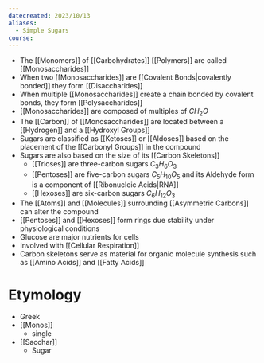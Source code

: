 ```yaml
---
datecreated: 2023/10/13
aliases:
  - Simple Sugars
course:
---
```

- The [[Monomers]] of [[Carbohydrates]] [[Polymers]] are called [[Monosaccharides]]
- When two [[Monosaccharides]] are [[Covalent Bonds|covalently bonded]] they form [[Disaccharides]]
- When multiple [[Monosaccharides]] create a chain bonded by covalent bonds, they form [[Polysaccharides]]
- [[Monosaccharides]] are composed of multiples of $CH_{2}O$
- The [[Carbon]] of [[Monosaccharides]] are located between a [[Hydrogen]] and a [[Hydroxyl Groups]] 
- Sugars are classified as [[Ketoses]] or [[Aldoses]] based on the placement of the [[Carbonyl Groups]] in the compound
- Sugars are also based on the size of its [[Carbon Skeletons]]
	- [[Trioses]] are three-carbon sugars $C_{3}H_{6}O_{3}$
	- [[Pentoses]] are five-carbon sugars $C_{5}H_{10}O_{5}$ and its Aldehyde form is a component of [[Ribonucleic Acids|RNA]]
	- [[Hexoses]] are six-carbon sugars $C_{6}H_{12}O_{3}$ 
- The [[Atoms]] and [[Molecules]] surrounding [[Asymmetric Carbons]] can alter the compound
- [[Pentoses]] and [[Hexoses]] form rings due stability under physiological conditions
- Glucose are major nutrients for cells
- Involved with [[Cellular Respiration]]
- Carbon skeletons serve as material for organic molecule synthesis such as [[Amino Acids]] and [[Fatty Acids]]

# Etymology

- Greek
- [[Monos]]
	- single
- [[Sacchar]]
	- Sugar